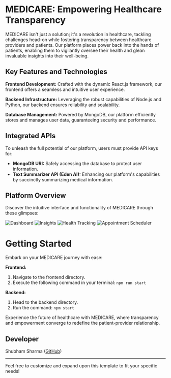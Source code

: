# **MEDICARE: Empowering Healthcare Transparency**

MEDICARE isn't just a solution; it's a revolution in healthcare, tackling challenges head-on while fostering transparency between healthcare providers and patients. Our platform places power back into the hands of patients, enabling them to vigilantly oversee their health and glean invaluable insights into their well-being.

## **Key Features and Technologies**

**Frontend Development:** Crafted with the dynamic React.js framework, our frontend offers a seamless and intuitive user experience.

**Backend Infrastructure:** Leveraging the robust capabilities of Node.js and Python, our backend ensures reliability and scalability.

**Database Management:** Powered by MongoDB, our platform efficiently stores and manages user data, guaranteeing security and performance.

## **Integrated APIs**

To unleash the full potential of our platform, users must provide API keys for:

- **MongoDB URI:** Safely accessing the database to protect user information.
- **Text Summarizer API (Eden AI):** Enhancing our platform's capabilities by succinctly summarizing medical information.

## **Platform Overview**

Discover the intuitive interface and functionality of MEDICARE through these glimpses:

![Dashboard](https://github.com/shukabum/Tinkerquest-medicare/assets/109593681/6c7f9b91-d265-48be-a333-60a0b0bd95c5)
![Insights](https://github.com/shukabum/Tinkerquest-medicare/assets/109593681/de936f02-5ee2-4fc3-81ca-07900cd668af)
![Health Tracking](https://github.com/shukabum/Tinkerquest-medicare/assets/109593681/fbb5b232-61b1-4ef7-9d85-fd75ddcaa03b)
![Appointment Scheduler](https://github.com/shukabum/Tinkerquest-medicare/assets/109593681/a7c87886-73ac-4131-959e-28a215ec2c2c)

# **Getting Started**

Embark on your MEDICARE journey with ease:

**Frontend:**
1. Navigate to the frontend directory.
2. Execute the following command in your terminal: `npm run start`

**Backend:**
1. Head to the backend directory.
2. Run the command: `npm start`

Experience the future of healthcare with MEDICARE, where transparency and empowerment converge to redefine the patient-provider relationship.

## **Developer**

Shubham Sharma ([GitHub](https://github.com/shukabum))

---
Feel free to customize and expand upon this template to fit your specific needs!
